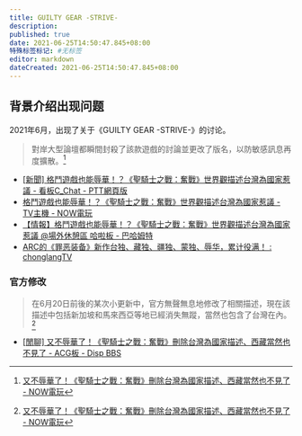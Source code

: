 ```yaml
---
title: GUILTY GEAR -STRIVE-
description:
published: true
date: 2021-06-25T14:50:47.845+08:00
特殊标签标记: #无标签
editor: markdown
dateCreated: 2021-06-25T14:50:47.845+08:00
---
```


## 背景介绍出现问题

2021年6月，出现了关于《GUILTY GEAR -STRIVE-》的讨论。

> 對岸大型論壇都瞬間封殺了該款遊戲的討論並更改了版名，以防敏感訊息再度擴散。[^f_dege]

[^f_dege]: [又不辱華了！《聖騎士之戰：奮戰》刪除台灣為國家描述、西藏當然也不見了 - NOW電玩](https://archive.is/3JxfI "https://game.nownews.com/news/20210622/3297099/")

+ [[新聞] 格鬥遊戲也能辱華！？《聖騎士之戰：奮戰》世界觀描述台灣為國家惹議 - 看板C_Chat - PTT網頁版](https://web.archive.org/web/20210625071920if_/https://www.pttweb.cc/bbs/C_Chat/M.1623570416.A.3C1)
+ [格鬥遊戲也能辱華！？《聖騎士之戰：奮戰》世界觀描述台灣為國家惹議 - TV主機 - NOW電玩](https://archive.is/mxT00 "https://game.nownews.com/news/20210613/3296563/")
+ [【情報】格鬥遊戲也能辱華！？《聖騎士之戰：奮戰》世界觀描述台灣為國家惹議 @場外休憩區 哈啦板 - 巴哈姆特](https://web.archive.org/web/20210625073926/https://forum.gamer.com.tw/C.php?bsn=60076&snA=6396388)
+ [ARC的《罪恶装备》新作台独、藏独、疆独、蒙独、辱华，累计役满！ : chonglangTV](https://web.archive.org/web/20210618133151/https://old.reddit.com/r/chonglangTV/comments/nxmb5u/arc的罪恶装备新作台独藏独疆独蒙独辱华累计役满/)

### 官方修改

> 在6月20日前後的某次小更新中，官方無聲無息地修改了相關描述，現在該描述中包括新加坡和馬來西亞等地已經消失無蹤，當然也包含了台灣在內。[^f_dege]

+ [[閒聊] 又不辱華了！《聖騎士之戰：奮戰》刪除台灣為國家描述、西藏當然也不見了 - ACG板 - Disp BBS](https://web.archive.org/web/20210625075652/https://disp.cc/amp/21-dJBS)

